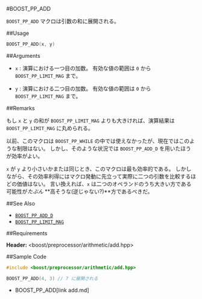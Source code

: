#BOOST_PP_ADD

`BOOST_PP_ADD` マクロは引数の和に展開される。

##Usage

```cpp
BOOST_PP_ADD(x, y)
```

##Arguments

- `x` :
	演算における一つ目の加数。
	有効な値の範囲は `0` から `BOOST_PP_LIMIT_MAG` まで。

- `y` :
	演算における二つ目の加数。
	有効な値の範囲は `0` から `BOOST_PP_LIMIT_MAG` まで。

##Remarks

もし `x` と `y` の和が `BOOST_PP_LIMIT_MAG` よりも大きければ、演算結果は `BOOST_PP_LIMIT_MAG` に丸められる。

以前、このマクロは `BOOST_PP_WHILE` の中では使えなかったが、現在ではこのような制限はない。
しかし、そのような状況では `BOOST_PP_ADD_D` を用いたほうが効率がよい。

`x` が `y` より小さいかまたは同じとき、このマクロは最も効率的である。
しかしながら、その効率利得にはマクロ発動に先立って実際に二つの引数を比較するほどの価値はない。
言い換えれば、`x` は二つのオペランドのうち大きい方である可能性が*たぶん* **高そうな(逆じゃない?)**方であるべきだ。

##See Also

- [`BOOST_PP_ADD_D`](add_d.md)
- [`BOOST_PP_LIMIT_MAG`](limit_mag.md)

##Requirements

**Header:** &lt;boost/preprocessor/arithmetic/add.hpp&gt;

##Sample Code

```cpp
#include <boost/preprocessor/arithmetic/add.hpp>

BOOST_PP_ADD(4, 3) // 7 に展開される
```
* BOOST_PP_ADD[link add.md]


